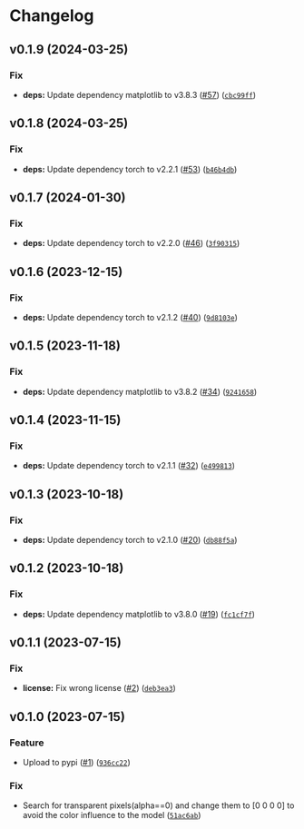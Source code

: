 # Changelog

<!--next-version-placeholder-->

## v0.1.9 (2024-03-25)

### Fix

* **deps:** Update dependency matplotlib to v3.8.3 ([#57](https://github.com/34j/tha3/issues/57)) ([`cbc99ff`](https://github.com/34j/tha3/commit/cbc99ff3fd37dce351988f02bdd3a2d211ce87be))

## v0.1.8 (2024-03-25)

### Fix

* **deps:** Update dependency torch to v2.2.1 ([#53](https://github.com/34j/tha3/issues/53)) ([`b46b4db`](https://github.com/34j/tha3/commit/b46b4dbffea60617528fdf1040428bae2b5f7815))

## v0.1.7 (2024-01-30)

### Fix

* **deps:** Update dependency torch to v2.2.0 ([#46](https://github.com/34j/tha3/issues/46)) ([`3f90315`](https://github.com/34j/tha3/commit/3f903156d44bb4b9cb1d15deb2ceeb8fcbcc86d1))

## v0.1.6 (2023-12-15)

### Fix

* **deps:** Update dependency torch to v2.1.2 ([#40](https://github.com/34j/tha3/issues/40)) ([`9d8103e`](https://github.com/34j/tha3/commit/9d8103eec45e7c619b2d42053793bc374588f4f8))

## v0.1.5 (2023-11-18)

### Fix

* **deps:** Update dependency matplotlib to v3.8.2 ([#34](https://github.com/34j/tha3/issues/34)) ([`9241658`](https://github.com/34j/tha3/commit/924165875fe21d975e4d72943886e3fa35c6211e))

## v0.1.4 (2023-11-15)

### Fix

* **deps:** Update dependency torch to v2.1.1 ([#32](https://github.com/34j/tha3/issues/32)) ([`e499813`](https://github.com/34j/tha3/commit/e49981321fd5f88d797ec83d88b2868a9a3bd24c))

## v0.1.3 (2023-10-18)

### Fix

* **deps:** Update dependency torch to v2.1.0 ([#20](https://github.com/34j/tha3/issues/20)) ([`db88f5a`](https://github.com/34j/tha3/commit/db88f5a952a903b8cf2c54eb156f3cd74cb30780))

## v0.1.2 (2023-10-18)

### Fix

* **deps:** Update dependency matplotlib to v3.8.0 ([#19](https://github.com/34j/tha3/issues/19)) ([`fc1cf7f`](https://github.com/34j/tha3/commit/fc1cf7fd241ece7bb1eb2a670ebb807f13542346))

## v0.1.1 (2023-07-15)

### Fix

* **license:** Fix wrong license ([#2](https://github.com/34j/tha3/issues/2)) ([`deb3ea3`](https://github.com/34j/tha3/commit/deb3ea3c1319e278411652f5bcf8f353487fae53))

## v0.1.0 (2023-07-15)

### Feature

* Upload to pypi ([#1](https://github.com/34j/tha3/issues/1)) ([`936cc22`](https://github.com/34j/tha3/commit/936cc22a6c8dcefb603efd137a5f51ea2470d0f6))

### Fix

* Search for transparent pixels(alpha==0) and change them to [0 0 0 0] to avoid the color influence to the model ([`51ac6ab`](https://github.com/34j/tha3/commit/51ac6ab82d75fd8293791eb08acebd166f98b004))
